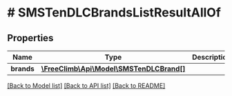 # # SMSTenDLCBrandsListResultAllOf

## Properties

Name | Type | Description | Notes
------------ | ------------- | ------------- | -------------
**brands** | [**\FreeClimb\Api\Model\SMSTenDLCBrand[]**](SMSTenDLCBrand.md) |  | [optional]

[[Back to Model list]](../../README.md#models) [[Back to API list]](../../README.md#endpoints) [[Back to README]](../../README.md)

